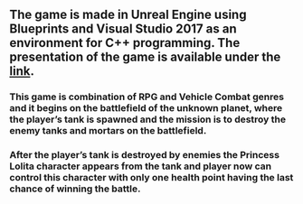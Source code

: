 ## The game is made in Unreal Engine using Blueprints and Visual Studio 2017 as an environment for C++ programming. The presentation of the game is available under the [link](https://www.youtube.com/watch?v=jJRuWvR4Bps).
### This game is combination of RPG and Vehicle Combat genres and it begins on the battlefield of the unknown planet, where the player’s tank is spawned and the mission is to destroy the enemy tanks and mortars on the battlefield. 
### After the player’s tank is destroyed by enemies the Princess Lolita character appears from the tank and player now can control this character with only one health point having the last chance of winning the battle.
